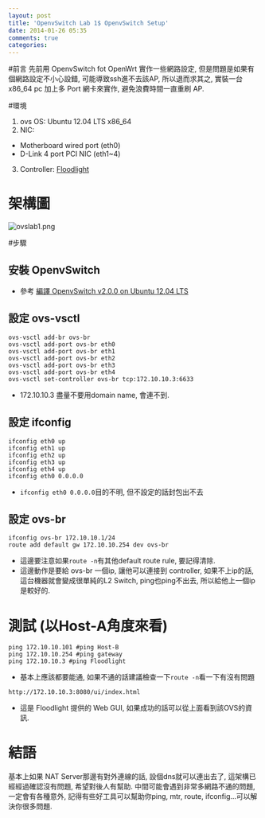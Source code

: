 ```yaml
---
layout: post
title: 'OpenvSwitch Lab 1$ OpenvSwitch Setup'
date: 2014-01-26 05:35
comments: true
categories: 
---
```

#前言
先前用 OpenvSwitch fot OpenWrt 實作一些網路設定, 但是問題是如果有個網路設定不小心設錯, 可能導致ssh進不去該AP, 所以退而求其之, 實裝一台 x86_64 pc 加上多 Port 網卡來實作, 避免浪費時間一直重刷 AP.

#環境
1. ovs OS: Ubuntu 12.04 LTS x86_64 
2. NIC: 
 * Motherboard wired port (eth0)
 * D-Link 4 port PCI NIC  (eth1~4)
3. Controller: [Floodlight](http://www.projectfloodlight.org/floodlight/)

 
# 架構圖
<img class="center" src="http://user-image.logdown.io/user/5820/blog/5842/post/177333/VO93J8oKSH68gLiTd7jW_ovslab1.png" alt="ovslab1.png">

#步驟
## 安裝 OpenvSwitch
* 參考 [編譯 OpenvSwitch v2.0.0 on Ubuntu 12.04 LTS](http://roan.logdown.com/posts/165399-compile-openvswitch-on-ubuntu-1204-lts)

## 設定 ovs-vsctl
```
ovs-vsctl add-br ovs-br
ovs-vsctl add-port ovs-br eth0
ovs-vsctl add-port ovs-br eth1
ovs-vsctl add-port ovs-br eth2
ovs-vsctl add-port ovs-br eth3
ovs-vsctl add-port ovs-br eth4
ovs-vsctl set-controller ovs-br tcp:172.10.10.3:6633
```
* 172.10.10.3 盡量不要用domain name, 會連不到.

## 設定 ifconfig 
```
ifconfig eth0 up
ifconfig eth1 up
ifconfig eth2 up
ifconfig eth3 up
ifconfig eth4 up
ifconfig eth0 0.0.0.0
```
 * ```ifconfig eth0 0.0.0.0```目的不明, 但不設定的話封包出不去

## 設定 ovs-br
```
ifconfig ovs-br 172.10.10.1/24
route add default gw 172.10.10.254 dev ovs-br
```
 * 這邊要注意如果```route -n```有其他default route rule, 要記得清除.
 * 這邊動作是要給 ovs-br 一個ip, 讓他可以連接到 controller, 如果不上ip的話, 這台機器就會變成很單純的L2 Switch, ping也ping不出去, 所以給他上一個ip是較好的.
 
# 測試 (以Host-A角度來看)
```
ping 172.10.10.101 #ping Host-B
ping 172.10.10.254 #ping gateway
ping 172.10.10.3 #ping Floodlight
```
* 基本上應該都要能通, 如果不通的話建議檢查一下```route -n```看一下有沒有問題

```
http://172.10.10.3:8080/ui/index.html
```
 * 這是 Floodlight 提供的 Web GUI, 如果成功的話可以從上面看到該OVS的資訊.

# 結語
基本上如果 NAT Server那邊有對外連線的話, 設個dns就可以連出去了, 這架構已經經過確認沒有問題, 希望對後人有幫助. 中間可能會遇到非常多網路不通的問題, 一定會有各種意外, 記得有些好工具可以幫助你ping, mtr, route, ifconfig...可以解決你很多問題.

